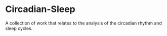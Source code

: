 # Circadian-Sleep
A collection of work that relates to the analysis of the circadian rhythm and sleep cycles.
